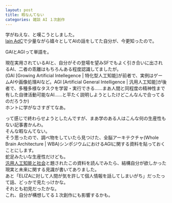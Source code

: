 ```yaml
---
layout: post
title: 暇なんてない
categories: 雑談 AI １次創作
---
```


学がねえな、と嘆こうとしました。  
[lain AdC](/2018-12-15-anime)で少量ながら嬉々としてAIの話をしてた自分が、今更知ったので。

GAIとAGIって単語を。

現在実用されているAIと、自分がその登場を望みSFでもよく引き合いに出されるAI、二者の乖離はもちろんある程度認識してましたが。  
(GAI [Growing Artificial Intellegence | 特化型人工知能]が前者で、実例はゲームAIや画像処理AIなど。AGI [Artificial General Intelligence | 汎用人工知能]が後者で、多種多様なタスクを学習・実行できる……まあ人間と同程度の精神性まで有した自律活動可能なAI……と平たく説明しようとしたけどこんなんで合ってるのだろうか)  
ホントに学がなさすぎてなあ。  

って感じで終わらせようとしたんですが、まあ学のある人はこんな何の生産性もない記事書かんわ。  
そんな暇なんてない。  
そう思ったので、調べ物をしていたら見つけた、全脳アーキテクチャ(Whole Brain Architecture | WBA)シンポジウムにおけるAGIに関する資料を貼っておくことにします。  
蛇足みたいな生産性だけども。  
[汎用人工知能と社会](https://www.slideshare.net/wba-initiative/ss-105452917)と題されたこの資料を読んでみたら、結構自分が欲しかった現実と未来に関する見識が書いてありました。  
あと「ELIZAに対して人間が気を許して個人情報を話してしまいがち」だったって話、どっかで見たっけかな。  
それとも初見だったかな。  
これ、自分が構想してる１次創作にも影響するかも。
